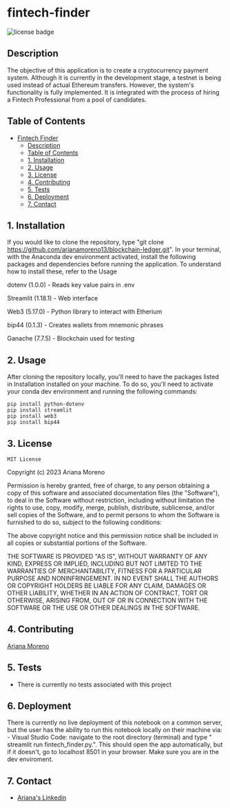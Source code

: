 # fintech-finder

![license badge](https://shields.io/badge/license-mit-blue)

## Description

The objective of this application is to create a cryptocurrency payment system. Although it is currently in the development stage, a testnet is being used instead of actual Ethereum transfers. However, the system's functionality is fully implemented. It is integrated with the process of hiring a Fintech Professional from a pool of candidates.

## Table of Contents

- [Fintech Finder](#fintech-finder)
    - [Description](#description)
    - [Table of Contents](#table-of-contents)
    - [1. Installation](#1-installation)
    - [2. Usage](#2-usage)
    - [3. License](#3-license)
    - [4. Contributing](#4-contributing)
    - [5. Tests](#5-tests)
    - [6. Deployment](#6-deployment)
    - [7. Contact](#7-contact)


## 1. Installation

If you would like to clone the repository, type "git clone https://github.com/arianamoreno13/blockchain-ledger.git". In your terminal, with the Anaconda dev environment activated, install the following packages and dependencies before running the application. To understand how to install these, refer to the Usage

dotenv (1.0.0) - Reads key value pairs in .env

Streamlit (1.18.1) - Web interface

Web3 (5.17.0) - Python library to interact with Etherium

bip44 (0.1.3) - Creates wallets from mnemonic phrases

Ganache (7.7.5) - Blockchain used for testing

## 2. Usage

After cloning the repository locally, you'll need to have the packages listed in Installation installed on your machine. To do so, you'll need to activate your conda dev environment and running the following commands:

  ```
  pip install python-dotenv
  pip install streamlit
  pip install web3
  pip install bip44

  ```


## 3. License
    MIT License
Copyright (c) 2023 Ariana Moreno

Permission is hereby granted, free of charge, to any person obtaining a copy of this software and associated documentation files (the "Software"), to deal in the Software without restriction, including without limitation the rights to use, copy, modify, merge, publish, distribute, sublicense, and/or sell copies of the Software, and to permit persons to whom the Software is furnished to do so, subject to the following conditions:

The above copyright notice and this permission notice shall be included in all copies or substantial portions of the Software.

THE SOFTWARE IS PROVIDED "AS IS", WITHOUT WARRANTY OF ANY KIND, EXPRESS OR IMPLIED, INCLUDING BUT NOT LIMITED TO THE WARRANTIES OF MERCHANTABILITY, FITNESS FOR A PARTICULAR PURPOSE AND NONINFRINGEMENT. IN NO EVENT SHALL THE AUTHORS OR COPYRIGHT HOLDERS BE LIABLE FOR ANY CLAIM, DAMAGES OR OTHER LIABILITY, WHETHER IN AN ACTION OF CONTRACT, TORT OR OTHERWISE, ARISING FROM, OUT OF OR IN CONNECTION WITH THE SOFTWARE OR THE USE OR OTHER DEALINGS IN THE SOFTWARE.

## 4. Contributing

[Ariana Moreno](https://github.com/arianamoreno13)

## 5. Tests

- There is currently no tests associated with this project 

## 6. Deployment

There is currently no live deployment of this notebook on a common server, but the user has the ability to run this notebook locally on their machine via:
    - Visual Studio Code: navigate to the root directory (terminal) and type " streamlit run fintech_finder.py.". This should open the app automatically, but if it doesn't, go to localhost 8501 in your browser. Make sure you are in the dev enviroment. 


## 7. Contact

- [Ariana's Linkedin](www.linkedin.com/in/arianapmoreno)







